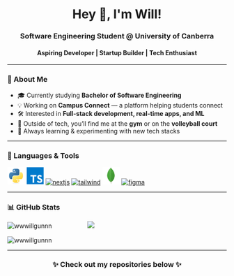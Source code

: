 <h1 align="center">Hey 👋, I'm Will!</h1>
<h3 align="center">Software Engineering Student @ University of Canberra</h3>
<h4 align="center">Aspiring Developer | Startup Builder | Tech Enthusiast</h4>

---

### 🚀 About Me
- 🎓 Currently studying **Bachelor of Software Engineering**
- 💡 Working on **Campus Connect** — a platform helping students connect  
- 🛠️ Interested in **Full-stack development, real-time apps, and ML**  
- 🏐 Outside of tech, you’ll find me at the **gym** or on the **volleyball court**  
- 🌱 Always learning & experimenting with new tech stacks  

---

### 🧰 Languages & Tools
<p align="left"> 
  <a href="https://www.python.org" target="_blank"><img src="https://raw.githubusercontent.com/devicons/devicon/master/icons/python/python-original.svg" alt="python" width="40" height="40"/></a> 
  <a href="https://www.typescriptlang.org/" target="_blank"><img src="https://raw.githubusercontent.com/devicons/devicon/master/icons/typescript/typescript-original.svg" alt="typescript" width="40" height="40"/></a> 
  <a href="https://nextjs.org/" target="_blank"><img src="https://cdn.worldvectorlogo.com/logos/nextjs-2.svg" alt="nextjs" width="40" height="40"/></a>
  <a href="https://tailwindcss.com/" target="_blank"><img src="https://www.vectorlogo.zone/logos/tailwindcss/tailwindcss-icon.svg" alt="tailwind" width="40" height="40"/></a>
  <a href="https://www.mongodb.com/" target="_blank"><img src="https://raw.githubusercontent.com/devicons/devicon/master/icons/mongodb/mongodb-original.svg" alt="mongodb" width="40" height="40"/></a> 
  <a href="https://www.figma.com/" target="_blank"><img src="https://www.vectorlogo.zone/logos/figma/figma-icon.svg" alt="figma" width="40" height="40"/></a>
</p>

---

### 📊 GitHub Stats
<img align="right" width="320" src="https://media2.giphy.com/media/Dh5q0sShxgp13DwrvG/giphy.gif">

<p><img align="center" src="https://github-readme-stats.vercel.app/api?username=wwwillgunnn&show_icons=true&theme=dark" alt="wwwillgunnn" /></p>
<p><img align="center" width="470" src="https://github-readme-streak-stats.herokuapp.com/?user=wwwillgunnn&theme=dark" alt="wwwillgunnn" /></p>

---

<h3 align="center">✨ Check out my repositories below ✨</h3>

